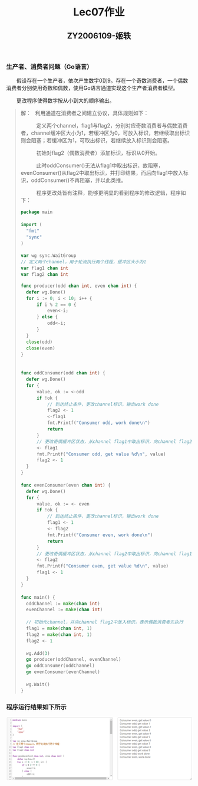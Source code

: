 # <center>Lec07作业</center>

## <center>ZY2006109-姬轶</center>

</br>

### 生产者、消费者问题（Go语言）
&emsp;&emsp;假设存在一个生产者，依次产生数字0到9。存在一个奇数消费者，一个偶数消费者分别使用奇数和偶数，使用Go语言通道实现这个生产者消费者模型。

&emsp;&emsp;更改程序使得数字按从小到大的顺序输出。

> 解：
> &ensp;利用通道在消费者之间建立协议，具体规则如下：
> 
> &emsp;&emsp;&emsp;定义两个channel，flag1与flag2，分别对应奇数消费者与偶数消费者，channel缓冲区大小为1，若缓冲区为0，可放入标识，若继续取出标识则会阻塞；若缓冲区为1，可取出标识，若继续放入标识则会阻塞。
> 
> &emsp;&emsp;&emsp;初始对flag2（偶数消费者）添加标识，标识从0开始。
> 
> &emsp;&emsp;&emsp;此时oddConsumer()无法从flag1中取出标识，故阻塞，evenConsumer()从flag2中取出标识，并打印结果，而后向flag1中放入标识，oddConsumer()不再阻塞，并以此类推。
> 
> &emsp;&emsp;&emsp;程序更改处皆有注释，能够更明显的看到程序的修改逻辑，程序如下：
> ```go
> package main
> 
> import (
> 	"fmt"
> 	"sync"
> )
> 
> var wg sync.WaitGroup
> // 定义两个channel，用于轮流执行两个线程，缓冲区大小为1
> var flag1 chan int
> var flag2 chan int
> ```
> 
> ```go
> func producer(odd chan int, even chan int) {
> 	defer wg.Done()
> 	for i := 0; i < 10; i++ {
> 		if i % 2 == 0 {
> 			even<-i;
> 		} else {
> 			odd<-i;
> 		}
> 	}
> 	close(odd)
> 	close(even)
> }
> 
> 
> func oddConsumer(odd chan int) {
> 	defer wg.Done()
> 	for {
> 		value, ok := <-odd
> 		if !ok {
> 			// 到达终止条件，更改channel标识，输出work done
> 			flag2 <- 1
> 			<-flag1
> 			fmt.Printf("Consumer odd, work done\n")
> 			return
> 		}
> 		// 更改奇偶缓冲区状态，从channel flag1中取出标识，向channel flag2中放入标识
> 		<- flag1
> 		fmt.Printf("Consumer odd, get value %d\n", value)
> 		flag2 <- 1
> 	}
> }
> 
> func evenConsumer(even chan int) {
> 	defer wg.Done()
> 	for {
> 		value, ok := <- even
> 		if !ok {
> 			// 到达终止条件，更改channel标识，输出work done
> 			flag1 <- 1
> 			<- flag2
> 			fmt.Printf("Consumer even, work done\n")
> 			return
> 		}
> 		// 更改奇偶缓冲区状态，从channel flag2中取出标识，向channel flag1中放入标识
> 		<- flag2
> 		fmt.Printf("Consumer even, get value %d\n", value)
> 		flag1 <- 1
> 	}
> }
> 
> func main() {
> 	oddChannel := make(chan int)
> 	evenChannel := make(chan int)
> 
> 	// 初始化channel，并向channel flag2中放入标识，表示偶数消费者先执行
> 	flag1 = make(chan int, 1)
> 	flag2 = make(chan int, 1)
> 	flag2 <- 1
> 
> 	wg.Add(3)
> 	go producer(oddChannel, evenChannel)
> 	go oddConsumer(oddChannel)
> 	go evenConsumer(evenChannel)
> 
> 	wg.Wait()
> }
> ```

### 程序运行结果如下所示

<div align=center><img src="go_result.png"/></div>